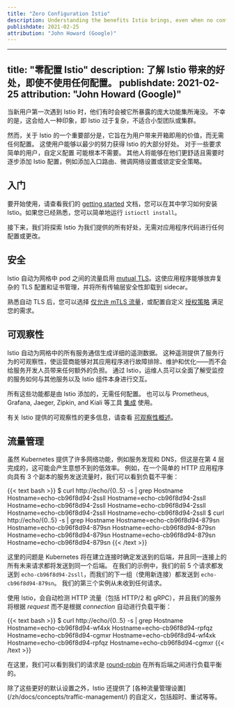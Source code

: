 ```yaml
---
title: "Zero Configuration Istio"
description: Understanding the benefits Istio brings, even when no configuration is used.
publishdate: 2021-02-25
attribution: "John Howard (Google)"
---
```


---
title: "零配置 Istio"
description: 了解 Istio 带来的好处，即使不使用任何配置。
publishdate: 2021-02-25
attribution: "John Howard (Google)"
---

当新用户第一次遇到 Istio 时，他们有时会被它所暴露的庞大功能集所淹没。
不幸的是，这会给人一种印象，即 Istio 过于复杂，不适合小型团队或集群。

然而，关于 Istio 的一个重要部分是，它旨在为用户带来开箱即用的价值，而无需任何配置。
这使用户能够以最少的努力获得 Istio 的大部分好处。 对于一些要求简单的用户，自定义配置
可能根本不需要。
其他人将能够在他们更舒适且需要时逐步添加 Istio 配置，例如添加入口路由、微调网络设置或锁定安全策略。

## 入门

要开始使用，请查看我们的 [getting started](/zh/docs/setup/getting-started/) 文档，您可以在其中学习如何安装 Istio。如果您已经熟悉，您可以简单地运行 `istioctl install`。

接下来，我们将探索 Istio 为我们提供的所有好处，无需对应用程序代码进行任何配置或更改。

## 安全

Istio 自动为网格中 pod 之间的流量启用 [mutual TLS](/zh/docs/concepts/security/#mutual-tls-authentication)。这使应用程序能够放弃复杂的 TLS 配置和证书管理，并将所有传输层安全性卸载到 sidecar。

熟悉自动 TLS 后，您可以选择 [仅允许 mTLS 流量](/zh/docs/tasks/security/authentication/mtls-migration/)，或配置自定义 [授权策略](/zh/docs/tasks/security/authorization/) 满足您的需求。


## 可观察性

Istio 自动为网格中的所有服务通信生成详细的遥测数据。
这种遥测提供了服务行为的可观察性，使运营商能够对其应用程序进行故障排除、维护和优化——而不会给服务开发人员带来任何额外的负担。
通过 Istio，运维人员可以全面了解受监控的服务如何与其他服务以及 Istio 组件本身进行交互。

所有这些功能都是由 Istio 添加的，无需任何配置。 
也可以与 Prometheus, Grafana, Jaeger, Zipkin, and Kiali 等工具 [集成](/zh/docs/ops/integrations/) 使用。

有关 Istio 提供的可观察性的更多信息，请查看 [可观察性概述](/zh/docs/concepts/observability/)。


## 流量管理

虽然 Kubernetes 提供了许多网络功能，例如服务发现和 DNS，但这是在第 4 层完成的，这可能会产生意想不到的低效率。
例如，在一个简单的 HTTP 应用程序向具有 3 个副本的服务发送流量时，我们可以看到负载不平衡：

{{< text bash >}}
$ curl http://echo/{0..5} -s | grep Hostname
Hostname=echo-cb96f8d94-2ssll
Hostname=echo-cb96f8d94-2ssll
Hostname=echo-cb96f8d94-2ssll
Hostname=echo-cb96f8d94-2ssll
Hostname=echo-cb96f8d94-2ssll
Hostname=echo-cb96f8d94-2ssll
$ curl http://echo/{0..5} -s | grep Hostname
Hostname=echo-cb96f8d94-879sn
Hostname=echo-cb96f8d94-879sn
Hostname=echo-cb96f8d94-879sn
Hostname=echo-cb96f8d94-879sn
Hostname=echo-cb96f8d94-879sn
Hostname=echo-cb96f8d94-879sn
{{< /text >}}

这里的问题是 Kubernetes 将在建立连接时确定发送到的后端，并且同一连接上的所有未来请求都将发送到同一个后端。
在我们的示例中，我们的前 5 个请求都发送到 `echo-cb96f8d94-2ssll`，而我们的下一组（使用新连接）都发送到 `echo-cb96f8d94-879sn`。
我们的第三个实例从未收到任何请求。

使用 Istio，会自动检测 HTTP 流量（包括 HTTP/2 和 gRPC），并且我们的服务将根据 _request_ 而不是根据 _connection_ 自动进行负载平衡：

{{< text bash >}}
$ curl http://echo/{0..5} -s | grep Hostname
Hostname=echo-cb96f8d94-wf4xk
Hostname=echo-cb96f8d94-rpfqz
Hostname=echo-cb96f8d94-cgmxr
Hostname=echo-cb96f8d94-wf4xk
Hostname=echo-cb96f8d94-rpfqz
Hostname=echo-cb96f8d94-cgmxr
{{< /text >}}

在这里，我们可以看到我们的请求是 [round-robin](/zh/docs/concepts/traffic-management/#load-balancing-options) 在所有后端之间进行负载平衡的。

除了这些更好的默认设置之外，Istio 还提供了 [各种流量管理设置] (/zh/docs/concepts/traffic-management/) 的自定义，包括超时、重试等等。